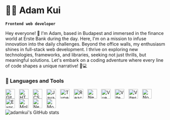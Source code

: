 # 👨‍💻 Adam Kui 

**`Frontend web developer`**

Hey everyone! 👋 I'm Adam, based in Budapest and immersed in the finance world at Erste Bank during the day. Here, I'm on a mission to infuse innovation into the daily challenges. Beyond the office walls, my enthusiasm shines in full-stack web development. I thrive on exploring new technologies, frameworks, and libraries, seeking not just thrills, but meaningful solutions. Let's embark on a coding adventure where every line of code shapes a unique narrative! 🚀💻

### 🔧 Languages and Tools

<img align="left" alt="Git" width="30px" style="padding-right:10px;" src="https://cdn.jsdelivr.net/gh/devicons/devicon/icons/git/git-original.svg" />
<img align="left" alt="HTML" width="30px" style="padding-right:10px;" src="https://cdn.jsdelivr.net/gh/devicons/devicon/icons/html5/html5-plain.svg" />
<img align="left" alt="CSS" width="30px" style="padding-right:10px;" src="https://cdn.jsdelivr.net/gh/devicons/devicon/icons/css3/css3-plain.svg" />
<img align="left" alt="JavaScript" width="30px" style="padding-right:10px;" src="https://cdn.jsdelivr.net/gh/devicons/devicon/icons/javascript/javascript-plain.svg" />
<img align="left" alt="TypeScript" width="30px" style="padding-right:10px;" src="https://cdn.jsdelivr.net/gh/devicons/devicon/icons/typescript/typescript-plain.svg" />
<img align="left" alt="React" width="30px" style="padding-right:10px;" src="https://cdn.jsdelivr.net/gh/devicons/devicon/icons/react/react-original.svg" />
<img align="left" alt="Next.js" width="30px" style="padding-right:10px" src="https://cdn.jsdelivr.net/gh/devicons/devicon@latest/icons/nextjs/nextjs-original.svg" />
<img align="left" alt="Vue" width="30px" style="padding-right:10px" src="https://cdn.jsdelivr.net/gh/devicons/devicon@latest/icons/vuejs/vuejs-original.svg" />
<img align="left" alt="Vite" width="30px" style="padding-right:10px" src="https://cdn.jsdelivr.net/gh/devicons/devicon@latest/icons/vitejs/vitejs-original.svg" />
<img align="left" alt="Vitest" width="30px" style="padding-right:10px" src="https://cdn.jsdelivr.net/gh/devicons/devicon@latest/icons/vitest/vitest-original.svg" />
<img align="left" alt="NodeJS" width="30px" style="padding-right:10px;" src="https://cdn.jsdelivr.net/gh/devicons/devicon/icons/nodejs/nodejs-original.svg" />
<img align="left" alt="Express.js" width="30px" style="padding-right:10px;" src="https://cdn.jsdelivr.net/gh/devicons/devicon@latest/icons/express/express-original.svg" />
<img align="left" alt="Moleculer" width="30px" style="padding-right:10px;" src="https://cdn.jsdelivr.net/gh/devicons/devicon@latest/icons/moleculer/moleculer-original.svg" />
<img align="left" alt="Nest.js" width="30px" style="padding-right:10px;" src="https://cdn.jsdelivr.net/gh/devicons/devicon@latest/icons/nestjs/nestjs-original.svg" />
<img align="left" alt="MongoDB" width="30px" style="padding-right:10px;" src="https://cdn.jsdelivr.net/gh/devicons/devicon@latest/icons/mongodb/mongodb-original.svg" />
<br>
<br>
<br>

![adamkui's GitHub stats](https://github-readme-stats.vercel.app/api?username=adamkui&show_icons=true&theme=synthwave)
